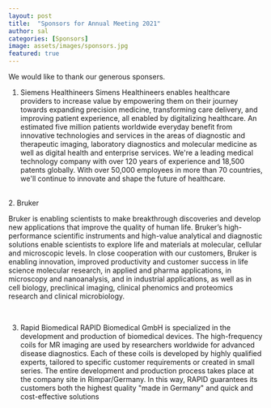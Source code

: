```yaml
---
layout: post
title:  "Sponsors for Annual Meeting 2021"
author: sal
categories: [Sponsors]
image: assets/images/sponsors.jpg
featured: true
---
```


We would like to thank our generous sponsers.
1. Siemens Healthineers
Simens Healthineers enables healthcare providers to increase value by empowering them on their journey towards expanding precision medicine, transforming care delivery, and improving patient experience, all enabled by digitalizing healthcare.
An estimated five million patients worldwide everyday benefit from innovative technologies and services in the areas of diagnostic and therapeutic imaging, laboratory diagnostics and molecular medicine as well as digital health and enterprise services.
We're a leading medical technology company with over 120 years of experience and 18,500 patents globally. With over 50,000 employees in more than 70 countries, we'll continue to innovate and shape the future of healthcare.

<br>
2. Bruker

Bruker is enabling scientists to make breakthrough discoveries and develop new applications that improve the quality of human life. Bruker’s high-performance scientific instruments and high-value analytical and diagnostic solutions enable scientists to explore life and materials at molecular, cellular and microscopic levels. In close cooperation with our customers, Bruker is enabling innovation, improved productivity and customer success in life science molecular research, in applied and pharma applications, in microscopy and nanoanalysis, and in industrial applications, as well as in cell biology, preclinical imaging, clinical phenomics and proteomics research and clinical microbiology.

 <br>

3. Rapid Biomedical
RAPID Biomedical GmbH is specialized in the development and production of biomedical devices.
The high-frequency coils for MR imaging are used by researchers worldwide for advanced disease diagnostics. Each of these coils is developed by highly qualified experts, tailored to specific customer requirements or created in small series. The entire development and production process takes place at the company site in Rimpar/Germany. In this way, RAPID guarantees its customers both the highest quality "made in Germany" and quick and cost-effective solutions
